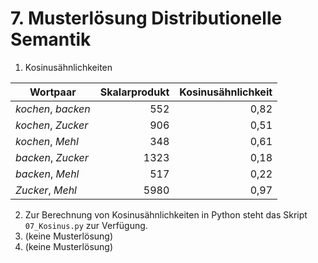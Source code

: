 # 7. Musterlösung Distributionelle Semantik

1. Kosinusähnlichkeiten

Wortpaar | Skalarprodukt | Kosinusähnlichkeit
---------|--------------:|------------------:
_kochen_, _backen_	| 552   | 0,82
_kochen_, _Zucker_	| 906	| 0,51
_kochen_, _Mehl_	| 348	| 0,61
_backen_, _Zucker_	| 1323	| 0,18
_backen_, _Mehl_	| 517	| 0,22
_Zucker_, _Mehl_	| 5980	| 0,97

2. Zur Berechnung von Kosinusähnlichkeiten in Python steht das Skript `07_Kosinus.py` zur Verfügung.
3. (keine Musterlösung)
4. (keine Musterlösung)